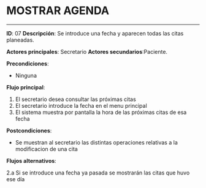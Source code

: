 # MOSTRAR AGENDA
---
**ID**: 07 **Descripción**: Se introduce una fecha y aparecen todas las citas planeadas.

**Actores principales**: Secretario **Actores secundarios**:Paciente.

**Precondiciones**:

   * Ninguna

**Flujo principal**:

 1. El secretario desea consultar las próximas citas
 2. El secretario introduce la fecha en el menu principal
 3. El sistema muestra por pantalla la hora de las próximas citas de esa fecha


**Postcondiciones**:

   * Se muestran al secretario las distintas operaciones relativas a la modificacion de una cita

**Flujos alternativos**:

 2.a Si se introduce una fecha ya pasada se mostrarán las citas que huvo ese día



